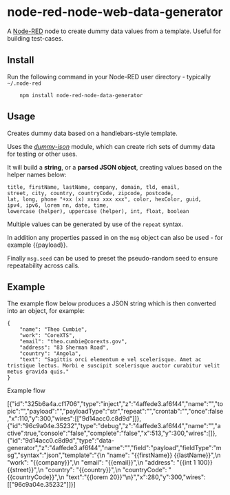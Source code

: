 node-red-node-web-data-generator
================================

A <a href="http://nodered.org" target="_new">Node-RED</a> node to create dummy
data values from a template. Useful for building test-cases.

Install
-------

Run the following command in your Node-RED user directory - typically `~/.node-red`

        npm install node-red-node-data-generator

Usage
-----

Creates dummy data based on a handlebars-style template.

Uses the <i><a href="https://github.com/webroo/dummy-json" target="_new">dummy-json</a></i>
module, which can create rich sets of dummy data for testing or other uses.

It will build a **string**, or a **parsed JSON object**, creating values based
on the helper names below:

    title, firstName, lastName, company, domain, tld, email,
    street, city, country, countryCode, zipcode, postcode,
    lat, long, phone "+xx (x) xxxx xxx xxx", color, hexColor, guid,
    ipv4, ipv6, lorem nn, date, time,
    lowercase (helper), uppercase (helper), int, float, boolean

Multiple values can be generated by use of the `repeat` syntax.

In addition any properties passed in on the `msg` object can also be used - for example {{payload}}.

Finally `msg.seed` can be used to preset the pseudo-random seed to ensure repeatability across calls.

Example
-------

The example flow below produces a JSON string which is then converted into an object, for example:

    {
        "name": "Theo Cumbie",
        "work": "CoreXTS",
        "email": "theo.cumbie@corexts.gov",
        "address": "83 Sherman Road",
        "country": "Angola",
        "text": "Sagittis orci elementum e vel scelerisque. Amet ac tristique lectus. Morbi e suscipit scelerisque auctor curabitur velit metus gravida quis."
    }

Example flow

[{"id":"325b6a4a.cf1706","type":"inject","z":"4affede3.af6f44","name":"","topic":"","payload":"","payloadType":"str","repeat":"","crontab":"","once":false,"x":110,"y":300,"wires":[["9d14acc0.c8d9d"]]},{"id":"96c9a04e.35232","type":"debug","z":"4affede3.af6f44","name":"","active":true,"console":"false","complete":"false","x":513,"y":300,"wires":[]},{"id":"9d14acc0.c8d9d","type":"data-generator","z":"4affede3.af6f44","name":"","field":"payload","fieldType":"msg","syntax":"json","template":"{\n    \"name\": \"{{firstName}} {{lastName}}\",\n    \"work\": \"{{company}}\",\n    \"email\": \"{{email}}\",\n    \"address\": \"{{int 1 100}} {{street}}\",\n    \"country\": \"{{country}}\",\n    \"countryCode\": \"{{countryCode}}\",\n    \"text\":\"{{lorem 20}}\"\n}","x":280,"y":300,"wires":[["96c9a04e.35232"]]}]
